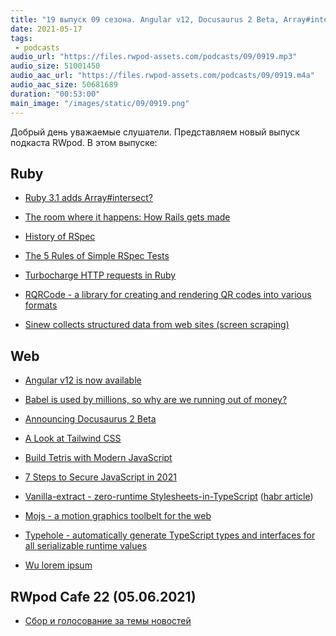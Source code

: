 ```yaml
---
title: "19 выпуск 09 сезона. Angular v12, Docusaurus 2 Beta, Array#intersect?, History of RSpec, Vanilla-extract, Mojs и прочее"
date: 2021-05-17
tags:
 - podcasts
audio_url: "https://files.rwpod-assets.com/podcasts/09/0919.mp3"
audio_size: 51001450
audio_aac_url: "https://files.rwpod-assets.com/podcasts/09/0919.m4a"
audio_aac_size: 50681689
duration: "00:53:00"
main_image: "/images/static/09/0919.png"
---
```


Добрый день уважаемые слушатели. Представляем новый выпуск подкаста RWpod. В этом выпуске:

## Ruby

 - [Ruby 3.1 adds Array#intersect?](https://bigbinary.com/blog/ruby-3-1-adds-array-intersect)
 - [The room where it happens: How Rails gets made](https://schneems.com/2021/05/12/the-room-where-it-happens-how-rails-gets-made/)
 - [History of RSpec](https://www.stevenrbaker.com/tech/history-of-rspec.html)


 - [The 5 Rules of Simple RSpec Tests](https://solnic.codes/2021/05/11/the-5-rules-of-simple-rspec-tests/)
 - [Turbocharge HTTP requests in Ruby](https://www.dmitry-ishkov.com/2021/05/turbocharge-http-requests-in-ruby.html)
 - [RQRCode - a library for creating and rendering QR codes into various formats](https://github.com/whomwah/rqrcode)
 - [Sinew collects structured data from web sites (screen scraping)](https://github.com/gurgeous/sinew)

## Web

 - [Angular v12 is now available](https://blog.angular.io/angular-v12-is-now-available-32ed51fbfd49)
 - [Babel is used by millions, so why are we running out of money?](https://babeljs.io/blog/2021/05/10/funding-update.html)
 - [Announcing Docusaurus 2 Beta](https://docusaurus.io/blog/2021/05/12/announcing-docusaurus-two-beta)
 - [A Look at Tailwind CSS](https://ishadeed.com/article/on-tailwindcss/)
 - [Build Tetris with Modern JavaScript](https://javascript.plainenglish.io/build-tetris-with-modern-javascript-d631de657b9e)


 - [7 Steps to Secure JavaScript in 2021](https://blog.bitsrc.io/8-steps-to-secure-javascript-in-2021-6d54d5415264)
 - [Vanilla-extract - zero-runtime Stylesheets-in-TypeScript](https://vanilla-extract.style/) ([habr article](https://habr.com/ru/post/555984/))
 - [Mojs - a motion graphics toolbelt for the web](https://mojs.github.io/)
 - [Typehole - automatically generate TypeScript types and interfaces for all serializable runtime values](https://github.com/rikukissa/typehole)
 - [Wu lorem ipsum](https://s-kngstn.github.io/wu-loremipsum/)


## RWpod Cafe 22 (05.06.2021)

 - [Сбор и голосование за темы новостей](https://github.com/rwpod/cafe-discussions/discussions/7)



